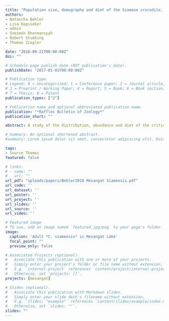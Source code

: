 ```yaml
---
title: "Population size, demography and diet of the Siamese crocodile, Crocodylus siamensis (Schneider, 1801) in the Mesangat Swamp in Kalimantan, Indonesia"
authors:
- Natascha Behler
- Lisa Kopsieker
- admin
- Soeimah Dharmansyah
- Robert Stuebing
- Thomas Ziegler

date: "2018-09-21T00:00:00Z"
doi: ""

# Schedule page publish date (NOT publication's date).
publishDate: "2017-01-01T00:00:00Z"

# Publication type.
# Legend: 0 = Uncategorized; 1 = Conference paper; 2 = Journal article;
# 3 = Preprint / Working Paper; 4 = Report; 5 = Book; 6 = Book section;
# 7 = Thesis; 8 = Patent
publication_types: ["2"]

# Publication name and optional abbreviated publication name.
publication: "*Raffles Bulletin of Zoology*"
publication_short: ""

abstract: A study of the distribution, abundance and diet of the critically endangered Siamese crocodile (*Crocodylus siamensis*) was undertaken during 2010 and 2011 in the Mesangat wetland, East Kalimantan, Indonesia. It provides the first hard data concerning the ecology of the species outside of mainland Indochina. Crocodiles were captured if possible, weighed, measured and tagged subcutaneously with a Passive Integrated Transponder (PIT tag). Forty-three (43) non-hatchling *C. siamensis* were identified, of which seven were adults. An estimate of total non-hatchling population size was calculated from individuals marked in 2010 and re-captured in 2011, extrapolated to the area of all locations where *C. siamensis* were seen. The total population size in the survey area was estimated to be approximately 75 individuals. Ninety-one percent (91%) of all *C. siamensis* detections (n= 77) occurred outside the forest-type habitat, adjacent to or within two meters of floating grassy mats. The first investigation on stomach contents of the species was undertaken in this study. Diet samples from 13 *C. siamensis* were obtained from stomach lavage and analysed individually. Prey found in stomach contents contained insect remnants, snail shells, fish bones, bird feathers, snake scales and small mammal fur and varied considerably between individuals. The presence of necrophagic ants suggested that *C. siamensis* consume carrion. The current study confirmed at least one healthy breeding population of *C. siamensis* outside of the mainland of Indochina and provides important data for the species’ long-term conservation in Kalimantan.

# Summary. An optional shortened abstract.
#summary: Lorem ipsum dolor sit amet, consectetur adipiscing elit. Duis posuere tellus ac convallis placerat. Proin tincidunt magna sed ex sollicitudin condimentum.

tags:
- Source Themes
featured: false

# links:
# - name: ""
#   url: ""
url_pdf: "uploads/papers/Behler2018 Mesangat Siamensis.pdf"
url_code: ''
url_dataset: ''
url_poster: ''
url_project: ''
url_slides: ''
url_source: ''
url_video: ''

# Featured image
# To use, add an image named `featured.jpg/png` to your page's folder. 
image:
  caption: 'Adult *C. siamensis* in Mesangat Lake'
  focal_point: ""
  preview_only: false

# Associated Projects (optional).
#   Associate this publication with one or more of your projects.
#   Simply enter your project's folder or file name without extension.
#   E.g. `internal-project` references `content/project/internal-project/index.md`.
#   Otherwise, set `projects: []`.
projects: [mesangat]

# Slides (optional).
#   Associate this publication with Markdown slides.
#   Simply enter your slide deck's filename without extension.
#   E.g. `slides: "example"` references `content/slides/example/index.md`.
#   Otherwise, set `slides: ""`.
slides: ""
---
```


